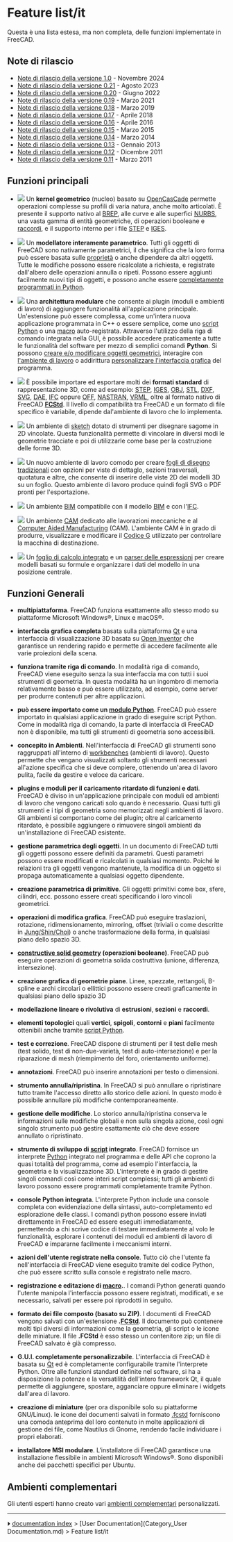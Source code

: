 # Feature list/it
Questa è una lista estesa, ma non completa, delle funzioni implementate in FreeCAD.






## Note di rilascio 

-   [Note di rilascio della versione 1.0](Release_notes_1.0/it.md) - Novembre 2024
-   [Note di rilascio della versione 0.21](Release_notes_0.21/it.md) - Agosto 2023
-   [Note di rilascio della versione 0.20](Release_notes_0.20/it.md) - Giugno 2022
-   [Note di rilascio della versione 0.19](Release_notes_0.19/it.md) - Marzo 2021
-   [Note di rilascio della versione 0.18](Release_notes_0.18/it.md) - Marzo 2019
-   [Note di rilascio della versione 0.17](Release_notes_0.17/it.md) - Aprile 2018
-   [Note di rilascio della versione 0.16](Release_notes_0.16/it.md) - Aprile 2016
-   [Note di rilascio della versione 0.15](Release_notes_0.15/it.md) - Marzo 2015
-   [Note di rilascio della versione 0.14](Release_notes_0.14/it.md) - Marzo 2014
-   [Note di rilascio della versione 0.13](Release_notes_0.13/it.md) - Gennaio 2013
-   [Note di rilascio della versione 0.12](Release_notes_0.12/it.md) - Dicembre 2011
-   [Note di rilascio della versione 0.11](Release_notes_0.11/it.md) - Marzo 2011



## Funzioni principali 

-   ![](images/Feature1.jpg ) Un **kernel geometrico** (nucleo) basato su [OpenCasCade](http://it.wikipedia.org/wiki/Open_CASCADE_Technology) permette operazioni complesse su profili di varia natura, anche molto articolati. È presente il supporto nativo al [BREP](http://it.wikipedia.org/wiki/B-Rep), alle curve e alle superfici [NURBS](http://it.wikipedia.org/wiki/NURBS), una vasta gamma di entità geometriche, di operazioni booleane e [raccordi](https://en.wikipedia.org/wiki/Fillet_(mechanics)), e il supporto interno per i file [STEP](https://it.wikipedia.org/wiki/ISO_10303) e [IGES](https://it.wikipedia.org/wiki/IGES). 

-   ![](images/Feature3.jpg ) Un **modellatore interamente parametrico**. Tutti gli oggetti di FreeCAD sono nativamente parametrici, il che significa che la loro forma può essere basata sulle [proprietà](Property/it.md) o anche dipendere da altri oggetti. Tutte le modifiche possono essere ricalcolate a richiesta, e registrate dall\'albero delle operazioni annulla o ripeti. Possono essere aggiunti facilmente nuovi tipi di oggetti, e possono anche essere [completamente programmati in Python](Scripted_objects/it.md).

-   ![](images/Feature4.jpg ) Una **architettura modulare** che consente ai plugin (moduli e ambienti di lavoro) di aggiungere funzionalità all\'applicazione principale. Un\'estensione può essere complessa, come un\'intera nuova applicazione programmata in C++ o essere semplice, come uno [script Python](Power_users_hub/it.md) o una [macro](macros/it.md) auto-registrata. Attraverso l\'utilizzo della riga di comando integrata nella GUI, è possibile accedere praticamente a tutte le funzionalità del software per mezzo di semplici comandi **Python**. Si possono [creare e/o modificare oggetti geometrici](Topological_data_scripting/it.md), interagire con [l\'ambiente di lavoro](Scenegraph/it.md) o addirittura [personalizzare l\'interfaccia grafica](PySide/it.md) del programma.

-   ![](images/Feature5.jpg ) È possibile importare ed esportare molti dei **formati standard** di rappresentazione 3D, come ad esempio: [STEP](https://it.wikipedia.org/wiki/ISO_10303), [IGES](https://it.wikipedia.org/wiki/IGES), [OBJ](https://en.wikipedia.org/wiki/Obj), [STL](https://it.wikipedia.org/wiki/STL_(formato_di_file)), [DXF](https://it.wikipedia.org/wiki/AutoCAD_DXF), [SVG](https://it.wikipedia.org/wiki/Scalable_Vector_Graphics), [DAE](https://it.wikipedia.org/wiki/COLLADA), [IFC](https://en.wikipedia.org/wiki/Industry_Foundation_Classes) oppure [OFF](http://people.sc.fsu.edu/~jburkardt/data/off/off.html), [NASTRAN](https://it.wikipedia.org/wiki/Nastran), [VRML](https://it.wikipedia.org/wiki/VRML), oltre al formato nativo di FreeCAD **[FCStd](File_Format_FCStd/it.md)**. Il livello di compatibilità tra FreeCAD e un formato di file specifico è variabile, dipende dal\'ambiente di lavoro che lo implementa.

-   ![](images/Feature7.jpg ) Un ambiente di [sketch](Sketcher_Workbench/it.md) dotato di strumenti per disegnare sagome in 2D vincolate. Questa funzionalità permette di vincolare in diversi modi le geometrie tracciate e poi di utilizzarle come base per la costruzione delle forme 3D.

-   ![](images/Feature8.jpg ) Un nuovo ambiente di lavoro comodo per creare [fogli di disegno tradizionali](TechDraw_Workbench/it.md) con opzioni per viste di dettaglo, sezioni trasversali, quotatura e altre, che consente di inserire delle viste 2D dei modelli 3D su un foglio. Questo ambiente di lavoro produce quindi fogli SVG o PDF pronti per l\'esportazione.

-   ![](images/Feature-arch.jpg ) Un ambiente [BIM](BIM_Workbench/it.md) compatibile con il modello [BIM](http://it.wikipedia.org/wiki/Building_Information_Modeling) e con l\'[IFC](http://en.wikipedia.org/wiki/Industry_Foundation_Classes).

-   ![](images/Feature-CAM.jpg ) Un ambiente [CAM](CAM_Workbench/it.md) dedicato alle lavorazioni meccaniche e al [Computer Aided Manufacturing](https://it.wikipedia.org/wiki/Computer-aided_manufacturing) (CAM). L\'ambiente CAM è in grado di produrre, visualizzare e modificare il [Codice G](https://it.wikipedia.org/wiki/Codice_G) utilizzato per controllare la macchina di destinazione.

-   ![](images/Feature_spreadsheet.png ) Un [foglio di calcolo integrato](Spreadsheet_Workbench/it.md) e un [parser delle espressioni](Expressions/it.md) per creare modelli basati su formule e organizzare i dati del modello in una posizione centrale.



## Funzioni Generali 

-   **multipiattaforma**. FreeCAD funziona esattamente allo stesso modo su piattaforme Microsoft Windows®, Linux e macOS®.

-   **interfaccia grafica completa** basata sulla piattaforma [Qt](http://www.qt.io/) e una interfaccia di visualizzazione 3D basata su [Open Inventor](http://en.wikipedia.org/wiki/Open_Inventor) che garantisce un rendering rapido e permette di accedere facilmente alle varie proiezioni della scena.

-   **funziona tramite riga di comando**. In modalità riga di comando, FreeCAD viene eseguito senza la sua interfaccia ma con tutti i suoi strumenti di geometria. In questa modalità ha un ingombro di memoria relativamente basso e può essere utilizzato, ad esempio, come server per produrre contenuti per altre applicazioni.

-   **può essere importato come un [modulo Python](Embedding_FreeCAD/it.md)**. FreeCAD può essere importato in qualsiasi applicazione in grado di eseguire script Python. Come in modalità riga di comando, la parte di interfaccia di FreeCAD non è disponibile, ma tutti gli strumenti di geometria sono accessibili.

-   **concepito in Ambienti**. Nell\'interfaccia di FreeCAD gli strumenti sono raggruppati all\'interno di [workbenches](Workbenches/it.md) (ambienti di lavoro). Questo permette che vengano visualizzati soltanto gli strumenti necessari all\'azione specifica che si deve compiere, ottenendo un\'area di lavoro pulita, facile da gestire e veloce da caricare.

-   **plugins e moduli per il caricamento ritardato di funzioni e dati**. FreeCAD è diviso in un\'applicazione principale con moduli ed ambienti di lavoro che vengono caricati solo quando è necessario. Quasi tutti gli strumenti e i tipi di geometria sono memorizzati negli ambienti di lavoro. Gli ambienti si comportano come dei plugin; oltre al caricamento ritardato, è possibile aggiungere o rimuovere singoli ambienti da un\'installazione di FreeCAD esistente.

-   **gestione parametrica degli oggetti**. In un documento di FreeCAD tutti gli oggetti possono essere definiti da parametri. Questi parametri possono essere modificati e ricalcolati in qualsiasi momento. Poiché le relazioni tra gli oggetti vengono mantenute, la modifica di un oggetto si propaga automaticamente a qualsiasi oggetto dipendente.

-   **creazione parametrica di primitive**. Gli oggetti primitivi come box, sfere, cilindri, ecc. possono essere creati specificando i loro vincoli geometrici.

-   **operazioni di modifica grafica**. FreeCAD può eseguire traslazioni, rotazione, ridimensionamento, mirroring, offset (triviali o come descritte in [Jung/Shin/Choi](https://www.researchgate.net/publication/240754626_Self-intersection_Removal_in_Triangular_Mesh_Offsetting)) o anche trasformazione della forma, in qualsiasi piano dello spazio 3D.

-   **[constructive solid geometry](http://en.wikipedia.org/wiki/Constructive_solid_geometry) (operazioni booleane)**. FreeCAD può eseguire operazioni di geometria solida costruttiva (unione, differenza, intersezione).

-   **creazione grafica di geometrie piane**. Linee, spezzate, rettangoli, B-spline e archi circolari o ellittici possono essere creati graficamente in qualsiasi piano dello spazio 3D

-   **modellazione lineare o rivolutiva** di **estrusioni**, **sezioni** e **raccordi**.

-   **elementi topologici** quali **vertici**, **spigoli**, **contorni** e **piani** facilmente ottenibili anche tramite [script Python](Scripting/it.md).

-   **test e correzione**. FreeCAD dispone di strumenti per il test delle mesh (test solido, test di non-due-varietà, test di auto-intersezione) e per la riparazione di mesh (riempimento del foro, orientamento uniforme).

-   **annotazioni**. FreeCAD può inserire annotazioni per testo o dimensioni.

-   **strumento annulla/ripristina**. In FreeCAD si può annullare o ripristinare tutto tramite l\'accesso diretto allo storico delle azioni. In questo modo è possibile annullare più modifiche contemporaneamente.

-   **gestione delle modifiche**. Lo storico annulla/ripristina conserva le informazioni sulle modifiche globali e non sulla singola azione, così ogni singolo strumento può gestire esattamente ciò che deve essere annullato o ripristinato.

-   **strumento di sviluppo di [script](Scripting/it.md) integrato**. FreeCAD fornisce un interprete [Python](http://www.python.org/) integrato nel programma e delle API che coprono la quasi totalità del programma, come ad esempio l\'interfaccia, la geometria e la visualizzazione 3D. L\'interprete è in grado di gestire singoli comandi così come interi script complessi; tutti gli ambienti di lavoro possono essere programmati completamente tramite Python.

-   **console Python integrata**. L\'interprete Python include una console completa con evidenziazione della sintassi, auto-completamento ed esplorazione delle classi. I comandi python possono essere inviati direttamente in FreeCAD ed essere eseguiti immediatamente, permettendo a chi scrive codice di testare immediatamente al volo le funzionalità, esplorare i contenuti dei moduli ed ambienti di lavoro di FreeCAD e impararne facilmente i meccanismi interni.

-   **azioni dell\'utente registrate nella console**. Tutto ciò che l\'utente fa nell\'interfaccia di FreeCAD viene eseguito tramite del codice Python, che può essere scritto sulla console e registrato nelle macro.

-   **registrazione e editazione di [macro](Macros/it.md).**. I comandi Python generati quando l\'utente manipola l\'interfaccia possono essere registrati, modificati, e se necessario, salvati per essere poi riprodotti in seguito.

-   **formato dei file composto (basato su ZIP)**. I documenti di FreeCAD vengono salvati con un\'estensione **.[FCStd](File_Format_FCStd/it.md)**. Il documento può contenere molti tipi diversi di informazioni come la geometria, gli script o le icone delle miniature. Il file **.FCStd** è esso stesso un contenitore zip; un file di FreeCAD salvato è già compresso.

-   **G.U.I. completamente personalizzabile**. L\'interfaccia di FreeCAD è basata su [Qt](https://www.qt.io) ed è completamente configurabile tramite l\'interprete Python. Oltre alle funzioni standard definite nel software, si ha a disposizione la potenze e la versatilità dell\'intero framework Qt, il quale permette di aggiungere, spostare, agganciare oppure eliminare i widgets dall\'area di lavoro.

-   **creazione di miniature** (per ora disponibile solo su piattaforme GNU/Linux). le icone dei documenti salvati in formato [.fcstd](fcstd_file_format/it.md) forniscono una comoda anteprima del loro contenuto in molte applicazioni di gestione dei file, come Nautilus di Gnome, rendendo facile individuare i propri elaborati.

-   **installatore MSI modulare**. L\'installatore di FreeCAD garantisce una installazione flessibile in ambienti Microsoft Windows®. Sono disponibili anche dei pacchetti specifici per Ubuntu.



## Ambienti complementari 

Gli utenti esperti hanno creato vari [ambienti complementari](external_workbenches/it.md) personalizzati.



---
⏵ [documentation index](../README.md) > [User Documentation](Category_User Documentation.md) > Feature list/it
